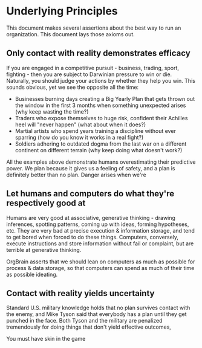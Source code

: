 Underlying Principles
=====================
This document makes several assertions about the best way to run an organization. This document lays those axioms out.

Only contact with reality demonstrates efficacy
-----------------------------------------------
If you are engaged in a competitive pursuit - business, trading, sport, fighting - then you are subject to Darwinian pressure to win or die. Naturally, you should judge your actions by whether they help you win. This sounds obvious, yet we see the opposite all the time: 

* Businesses burning days creating a Big Yearly Plan that gets thrown out the window in the first 3 months when something unexpected arises (why keep wasting the time?)
* Traders who expose themselves to huge risk, confident their Achilles heel will "never happen" (what about when it does?)
* Martial artists who spend years training a discipline without ever sparring (how do you know it works in a real fight?)
* Soldiers adhering to outdated dogma from the last war on a different continent on different terrain (why keep doing what doesn't work?)

All the examples above demonstrate humans overestimating their predictive power. We plan because it gives us a feeling of safety, and a plan is definitely better than no plan. Danger arises when we're 

Let humans and computers do what they're respectively good at
-------------------------------------------------------------
Humans are very good at associative, generative thinking - drawing inferences, spotting patterns, coming up with ideas, forming hypotheses, etc. They are very bad at precise execution & information storage, and tend to get bored when forced to do these things. Computers, conversely, execute instructions and store information without fail or complaint, but are terrible at generative thinking.

OrgBrain asserts that we should lean on computers as much as possible for process & data storage, so that computers can spend as much of their time as possible ideating.

Contact with reality yields uncertainty
---------------------------------------
Standard U.S. military knowledge holds that no plan survives contact with the enemy, and Mike Tyson said that everybody has a plan until they get punched in the face. Both Tyson and the military are penalized tremendously for doing things that don't yield effective outcomes, 

You must have skin in the game


